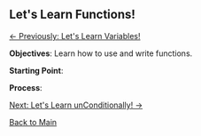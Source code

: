 ## Let's Learn Functions!

[<- Previously: Let's Learn Variables!](Math.md)


**Objectives**: Learn how to use and write functions.

**Starting Point**:

**Process**: 

[Next: Let's Learn unConditionally! ->](Conditionals.md)

[Back to Main](../../README.md)

